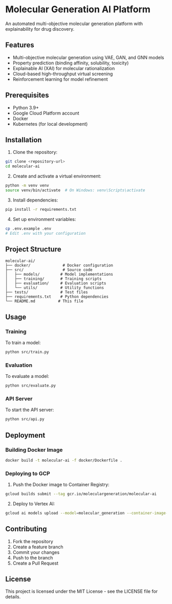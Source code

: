 # Molecular Generation AI Platform

An automated multi-objective molecular generation platform with explainability for drug discovery.

## Features

- Multi-objective molecular generation using VAE, GAN, and GNN models
- Property prediction (binding affinity, solubility, toxicity)
- Explainable AI (XAI) for molecular rationalization
- Cloud-based high-throughput virtual screening
- Reinforcement learning for model refinement

## Prerequisites

- Python 3.9+
- Google Cloud Platform account
- Docker
- Kubernetes (for local development)

## Installation

1. Clone the repository:
```bash
git clone <repository-url>
cd molecular-ai
```

2. Create and activate a virtual environment:
```bash
python -m venv venv
source venv/bin/activate  # On Windows: venv\Scripts\activate
```

3. Install dependencies:
```bash
pip install -r requirements.txt
```

4. Set up environment variables:
```bash
cp .env.example .env
# Edit .env with your configuration
```

## Project Structure

```
molecular-ai/
├── docker/              # Docker configuration
├── src/                 # Source code
│   ├── models/         # Model implementations
│   ├── training/       # Training scripts
│   ├── evaluation/     # Evaluation scripts
│   └── utils/          # Utility functions
├── tests/              # Test files
├── requirements.txt    # Python dependencies
└── README.md          # This file
```

## Usage

### Training

To train a model:

```bash
python src/train.py
```

### Evaluation

To evaluate a model:

```bash
python src/evaluate.py
```

### API Server

To start the API server:

```bash
python src/api.py
```

## Deployment

### Building Docker Image

```bash
docker build -t molecular-ai -f docker/Dockerfile .
```

### Deploying to GCP

1. Push the Docker image to Container Registry:
```bash
gcloud builds submit --tag gcr.io/moleculargeneration/molecular-ai
```

2. Deploy to Vertex AI:
```bash
gcloud ai models upload --model=molecular_generation --container-image-uri=gcr.io/moleculargeneration/molecular-ai
```

## Contributing

1. Fork the repository
2. Create a feature branch
3. Commit your changes
4. Push to the branch
5. Create a Pull Request

## License

This project is licensed under the MIT License - see the LICENSE file for details. 